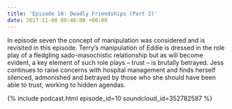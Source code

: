 ```yaml
---
title: 'Episode 10: Deadly Friendships (Part 2)'
date: 2017-11-08 09:48:00 +00:00
---
```


In episode seven the concept of manipulation was considered and is revisited in this episode. Terry’s manipulation of Eddie is dressed in the role play of a fledgling sado-masochistic relationship but as will become evident, a key element of such role plays – trust – is brutally betrayed. Jess continues to raise concerns with hospital management and finds herself silenced, admonished and betrayed by those who she should have been able to trust, working to hidden agendas.

{% include podcast.html episode_id=10 soundcloud_id=352782587 %}